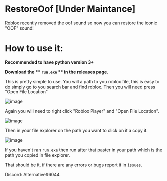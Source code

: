 # RestoreOof [Under Maintance]
Roblox recently removed the oof sound so now you can restore the iconic "OOF" sound!

# How to use it:

**Recommended to have python version 3+**

**Download the ** `run.exe` ** in the releases page.**

This is pretty simple to use.
You will a path to you roblox file, this is easy to do simply go to you search bar and find roblox. Then you will need press "Open File Location"

![image](https://user-images.githubusercontent.com/83465599/181309283-35e0aaac-3b4c-47a4-93a3-52253c767891.png)

Again you will need to right click "Roblox Player" and "Open File Location".

![image](https://user-images.githubusercontent.com/83465599/181309618-7d60527b-b4e3-4d98-890b-42f57a57fa1b.png)

Then in your file explorer on the path you want to click on it a copy it.

![image](https://user-images.githubusercontent.com/83465599/181310073-5f1d2d7c-b42b-4c7c-a0f7-5e3edd216261.png)

If you haven't ran `run.exe` then run after that paster in your path which is the path you copied in file explorer.

That should be it, if there are any errors or bugs report it in `issues`.

Discord: Alternative#6044
